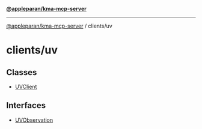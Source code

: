 [**@appleparan/kma-mcp-server**](../../README.md)

***

[@appleparan/kma-mcp-server](../../README.md) / clients/uv

# clients/uv

## Classes

- [UVClient](classes/UVClient.md)

## Interfaces

- [UVObservation](interfaces/UVObservation.md)
